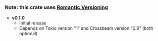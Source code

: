 ### Note: this crate uses [Romantic Versioning](https://github.com/romversioning/romver)

- **v0.1.0**
  - Initial release
  - Depends on Tokio version "1" and Crossbeam version "0.8" (both optional)
